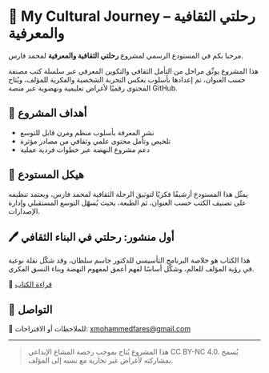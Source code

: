 # 📘 My Cultural Journey – رحلتي الثقافية والمعرفية

مرحبا بكم في المستودع الرسمي لمشروع **رحلتي الثقافية والمعرفية** لمحمد فارس.

هذا المشروع يوثّق مراحل من التأمل الثقافي والتكوين المعرفي عبر سلسلة كتب مصنفة حسب العنوان، تم إعدادها بأسلوب يعكس التجربة الشخصية والفكرية للمؤلف، ويُتاح المحتوى رقميًا لأغراض تعليمية ونهضوية عبر منصة GitHub.

## 🧭 أهداف المشروع

- نشر المعرفة بأسلوب منظم ومرن قابل للتوسع
- تلخيص وتأمل محتوى علمي وثقافي من مصادر مؤثرة
- دعم مشروع النهضة عبر خطوات فردية عملية

## 📂 هيكل المستودع

يمثّل هذا المستودع أرشيفًا فكريًا لتوثيق الرحلة الثقافية لمحمد فارس، ويعتمد تنظيمه على تصنيف الكتب حسب العنوان، ثم الطبعة، بحيث يُسهّل التوسع المستقبلي وإدارة الإصدارات.


## 🖊️ أول منشور: رحلتي في البناء الثقافي

هذا الكتاب هو خلاصة البرنامج التأسيسي للدكتور جاسم سلطان، وقد شكّل نقلة نوعية في رؤية المؤلف للعالم، وشكّل أساسًا لفهم أعمق لمفهوم النهضة وبناء النسق الفكري.

📖 [قراءة الكتاب](https://github.com/Git-Mohammed/my-cultural-journey/blob/1dd687b60515a6634e081313268c0ed6f20ae03c/%D8%B1%D8%AD%D9%84%D8%AA%D9%8A%20%D9%81%D9%8A%20%D8%A7%D9%84%D8%A8%D9%86%D8%A7%D8%A1%20%D8%A7%D9%84%D8%AB%D9%82%D8%A7%D9%81%D9%8A/%D8%AE%D9%84%D8%A7%D8%B5%D8%A9%20%D8%A7%D9%84%D8%A8%D8%B1%D9%86%D8%A7%D9%85%D8%AC%20%D8%A7%D9%84%D8%AA%D8%A3%D8%B3%D9%8A%D8%B3%D9%8A%20%D9%84%D9%84%D8%AF%D9%83%D8%AA%D9%88%D8%B1%20%D8%AC%D8%A7%D8%B3%D9%85%20%D8%B3%D9%84%D8%B7%D8%A7%D9%86/%D8%A7%D9%84%D8%B7%D8%A8%D8%B9%D8%A9%20%D8%A7%D9%84%D8%A7%D9%88%D9%84%D9%89/%D8%B1%D8%AD%D9%84%D8%AA%D9%8A%20%D9%81%D9%8A%20%D8%A7%D9%84%D8%A8%D9%86%D8%A7%D8%A1%20%D8%A7%D9%84%D8%AB%D9%82%D8%A7%D9%81%D9%8A%20%D8%AE%D9%84%D8%A7%D8%B5%D8%A9%20%D8%A7%D9%84%D8%A8%D8%B1%D9%86%D8%A7%D9%85%D8%AC%20%D8%A7%D9%84%D8%AA%D8%A3%D8%B3%D9%8A%D8%B3%D9%8A%20%D9%84%D9%84%D8%AF%D9%83%D8%AA%D9%88%D8%B1%20%D8%AC%D8%A7%D8%B3%D9%85%20%D8%B3%D9%84%D8%B7%D8%A7%D9%86%20%D8%A7%D9%84%D8%B7%D8%A8%D8%B9%D8%A9%20%D8%A7%D9%84%D8%A7%D9%88%D9%84%D9%89.pdf)

## 📮 التواصل

📧 للملاحظات أو الاقتراحات: [xmohammedfares@gmail.com](mailto:xmohammedfares@gmail.com)

---

> هذا المشروع يُتاح بموجب رخصة المشاع الإبداعي CC BY-NC 4.0. يُسمح بمشاركته لأغراض غير تجارية مع نسبه إلى المؤلف.
